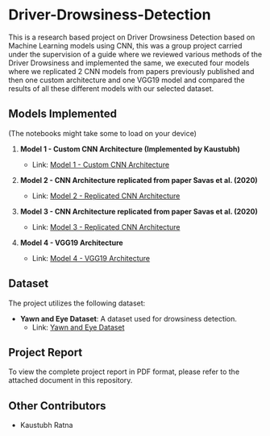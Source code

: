 # Driver-Drowsiness-Detection

This is a research based project on Driver Drowsiness Detection based on Machine Learning models using CNN, this was a group project carried under the supervision of a guide where we reviewed various methods of the Driver Drowsiness and implemented the same, we executed four models where we replicated 2 CNN models from papers previously published and then one custom architecture and one VGG19 model and compared the results of all these different models with our selected dataset.

## Models Implemented
(The notebooks might take some to load on your device)

1. **Model 1 - Custom CNN Architecture (Implemented by Kaustubh)**
   - Link: [Model 1 - Custom CNN Architecture](https://www.kaggle.com/code/sanketdeb/fork-of-model1)

2. **Model 2 - CNN Architecture replicated from paper Savas et al. (2020)**
   - Link: [Model 2 - Replicated CNN Architecture](https://www.kaggle.com/code/sanketdeb/model2)

3. **Model 3 - CNN Architecture replicated from paper Savas et al. (2020)**
   - Link: [Model 3 - Replicated CNN Architecture](https://www.kaggle.com/code/sanketdeb/model3)

4. **Model 4 - VGG19 Architecture**
   - Link: [Model 4 - VGG19 Architecture](https://www.kaggle.com/code/sanketdeb/model4)

## Dataset
The project utilizes the following dataset:
- **Yawn and Eye Dataset**: A dataset used for drowsiness detection.
  - Link: [Yawn and Eye Dataset](https://www.kaggle.com/datasets/serenaraju/yawn-eye-dataset-new)

## Project Report
To view the complete project report in PDF format, please refer to the attached document in this repository.

## Other Contributors
- Kaustubh Ratna
  



